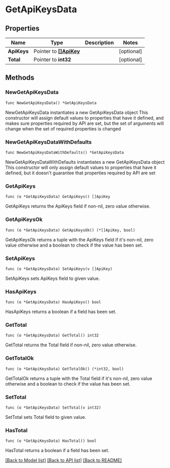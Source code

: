 # GetApiKeysData

## Properties

Name | Type | Description | Notes
------------ | ------------- | ------------- | -------------
**ApiKeys** | Pointer to [**[]ApiKey**](ApiKey.md) |  | [optional] 
**Total** | Pointer to **int32** |  | [optional] 

## Methods

### NewGetApiKeysData

`func NewGetApiKeysData() *GetApiKeysData`

NewGetApiKeysData instantiates a new GetApiKeysData object
This constructor will assign default values to properties that have it defined,
and makes sure properties required by API are set, but the set of arguments
will change when the set of required properties is changed

### NewGetApiKeysDataWithDefaults

`func NewGetApiKeysDataWithDefaults() *GetApiKeysData`

NewGetApiKeysDataWithDefaults instantiates a new GetApiKeysData object
This constructor will only assign default values to properties that have it defined,
but it doesn't guarantee that properties required by API are set

### GetApiKeys

`func (o *GetApiKeysData) GetApiKeys() []ApiKey`

GetApiKeys returns the ApiKeys field if non-nil, zero value otherwise.

### GetApiKeysOk

`func (o *GetApiKeysData) GetApiKeysOk() (*[]ApiKey, bool)`

GetApiKeysOk returns a tuple with the ApiKeys field if it's non-nil, zero value otherwise
and a boolean to check if the value has been set.

### SetApiKeys

`func (o *GetApiKeysData) SetApiKeys(v []ApiKey)`

SetApiKeys sets ApiKeys field to given value.

### HasApiKeys

`func (o *GetApiKeysData) HasApiKeys() bool`

HasApiKeys returns a boolean if a field has been set.

### GetTotal

`func (o *GetApiKeysData) GetTotal() int32`

GetTotal returns the Total field if non-nil, zero value otherwise.

### GetTotalOk

`func (o *GetApiKeysData) GetTotalOk() (*int32, bool)`

GetTotalOk returns a tuple with the Total field if it's non-nil, zero value otherwise
and a boolean to check if the value has been set.

### SetTotal

`func (o *GetApiKeysData) SetTotal(v int32)`

SetTotal sets Total field to given value.

### HasTotal

`func (o *GetApiKeysData) HasTotal() bool`

HasTotal returns a boolean if a field has been set.


[[Back to Model list]](../README.md#documentation-for-models) [[Back to API list]](../README.md#documentation-for-api-endpoints) [[Back to README]](../README.md)


